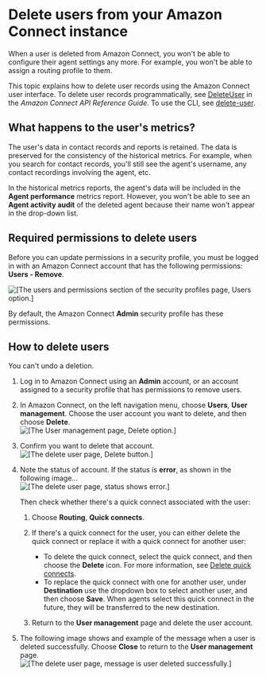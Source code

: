 # Delete users from your Amazon Connect instance<a name="delete-users"></a>

When a user is deleted from Amazon Connect, you won't be able to configure their agent settings any more\. For example, you won't be able to assign a routing profile to them\.

This topic explains how to delete user records using the Amazon Connect user interface\. To delete user records programmatically, see [DeleteUser](https://docs.aws.amazon.com/connect/latest/APIReference/API_DeleteUser.html) in the *Amazon Connect API Reference Guide*\. To use the CLI, see [delete\-user](https://docs.aws.amazon.com/cli/latest/reference/connect/delete-user.html)\.

## What happens to the user's metrics?<a name="delete-users-metrics"></a>

The user's data in contact records and reports is retained\. The data is preserved for the consistency of the historical metrics\. For example, when you search for contact records, you'll still see the agent's username, any contact recordings involving the agent, etc\.

In the historical metrics reports, the agent's data will be included in the **Agent performance** metrics report\. However, you won't be able to see an **Agent activity audit** of the deleted agent because their name won't appear in the drop\-down list\. 

## Required permissions to delete users<a name="required-permissions-delete-users"></a>

Before you can update permissions in a security profile, you must be logged in with an Amazon Connect account that has the following permissions: **Users \- Remove**\.

![\[The users and permissions section of the security profiles page, Users option.\]](http://docs.aws.amazon.com/connect/latest/adminguide/images/delete-users-required-permissions.png)

By default, the Amazon Connect **Admin** security profile has these permissions\.

## How to delete users<a name="how-to-delete-users"></a>

You can't undo a deletion\.

1. Log in to Amazon Connect using an **Admin** account, or an account assigned to a security profile that has permissions to remove users\.

1. In Amazon Connect, on the left navigation menu, choose **Users**, **User management**\. Choose the user account you want to delete, and then choose **Delete**\.  
![\[The User management page, Delete option.\]](http://docs.aws.amazon.com/connect/latest/adminguide/images/delete-users-how-to.png)

1. Confirm you want to delete that account\.  
![\[The delete user page, Delete button.\]](http://docs.aws.amazon.com/connect/latest/adminguide/images/delete-users-confirm.png)

1. Note the status of account\. If the status is **error**, as shown in the following image\.\.\.   
![\[The delete user page, status shows error.\]](http://docs.aws.amazon.com/connect/latest/adminguide/images/delete-users-error.png)

   Then check whether there's a quick connect associated with the user:

   1. Choose **Routing**, **Quick connects**\. 

   1. If there's a quick connect for the user, you can either delete the quick connect or replace it with a quick connect for another user:
      + To delete the quick connect, select the quick connect, and then choose the **Delete** icon\. For more information, see [Delete quick connects](quick-connects-delete.md)\. 
      + To replace the quick connect with one for another user, under **Destination** use the dropdown box to select another user, and then choose **Save**\. When agents select this quick connect in the future, they will be transferred to the new destination\.

   1. Return to the **User management** page and delete the user account\.

1. The following image shows and example of the message when a user is deleted successfully\. Choose **Close** to return to the **User management** page\.   
![\[The delete user page, message is user deleted successfully.\]](http://docs.aws.amazon.com/connect/latest/adminguide/images/delete-users-confirm-back.png)